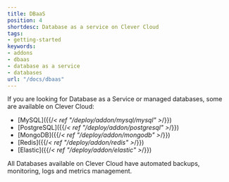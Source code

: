 ```yaml
---
title: DBaaS
position: 4
shortdesc: Database as a service on Clever Cloud
tags:
- getting-started
keywords:
- addons
- dbaas
- database as a service
- databases
url: "/docs/dbaas"
---
```


If you are looking for Database as a Service or managed databases, some are available on Clever Cloud:

* [MySQL]({{/*< ref "/deploy/addon/mysql/mysql" >*/}})
* [PostgreSQL]({{/*< ref "/deploy/addon/postgresql" >*/}})
* [MongoDB]({{/*< ref "/deploy/addon/mongodb" >*/}})
* [Redis]({{/*< ref "/deploy/addon/redis" >*/}})
* [Elastic]({{/*< ref "/deploy/addon/elastic" >*/}})

All Databases available on Clever Cloud have automated backups, monitoring, logs and metrics management.
